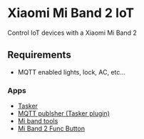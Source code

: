 # Xiaomi Mi Band 2 IoT
Control IoT devices with a Xiaomi Mi Band 2

## Requirements

* MQTT enabled lights, lock, AC, etc...

### Apps
* [Tasker](https://play.google.com/store/apps/details?id=net.dinglisch.android.taskerm&hl=fr)
* [MQTT publsher (Tasker plugin)](https://play.google.com/store/apps/details?id=net.nosybore.mqttpublishplugin&hl=fr)
* [Mi band tools](https://play.google.com/store/apps/details?id=cz.zdenekhorak.mibandtools&hl=fr)
* [Mi Band 2 Func Button](https://play.google.com/store/apps/details?id=xtracer.miband2funcbutton&hl=fr)

